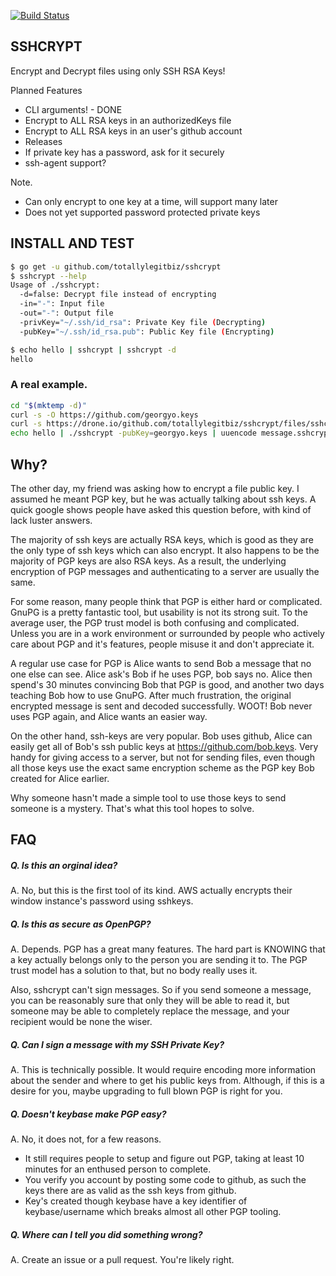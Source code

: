 [![Build Status](https://drone.io/github.com/totallylegitbiz/sshcrypt/status.png)](https://drone.io/github.com/totallylegitbiz/sshcrypt/latest)
## SSHCRYPT

Encrypt and Decrypt files using only SSH RSA Keys!

Planned Features
- CLI arguments! - DONE
- Encrypt to ALL RSA keys in an authorizedKeys file
- Encrypt to ALL RSA keys in an user's github account
- Releases
- If private key has a password, ask for it securely
- ssh-agent support?

Note.
- Can only encrypt to one key at a time, will support many later
- Does not yet supported password protected private keys


## INSTALL AND TEST
```sh
$ go get -u github.com/totallylegitbiz/sshcrypt
$ sshcrypt --help
Usage of ./sshcrypt:
  -d=false: Decrypt file instead of encrypting
  -in="-": Input file
  -out="-": Output file
  -privKey="~/.ssh/id_rsa": Private Key file (Decrypting)
  -pubKey="~/.ssh/id_rsa.pub": Public Key file (Encrypting)

$ echo hello | sshcrypt | sshcrypt -d
hello
```
### A real example.
```sh
cd "$(mktemp -d)"
curl -s -O https://github.com/georgyo.keys
curl -s https://drone.io/github.com/totallylegitbiz/sshcrypt/files/sshcrypt.darwin.x86_64.tar.gz | tar xzf -
echo hello | ./sshcrypt -pubKey=georgyo.keys | uuencode message.sshcrypt | mail -s "sshcrypt message" sshcrypt@shamm.as
```



## Why?

The other day, my friend was asking how to encrypt a file public key. I assumed he
meant PGP key, but he was actually talking about ssh keys. A quick google shows
people have asked this question before, with kind of lack luster answers.

The majority of ssh keys are actually RSA keys, which is good as they are the only
type of ssh keys which can also encrypt. It also happens to be the majority of PGP
keys are also RSA keys. As a result, the underlying encryption of PGP messages and
authenticating to a server are usually the same.

For some reason, many people think that PGP is either hard or complicated. GnuPG
is a pretty fantastic tool, but usability is not its strong suit. To the average
user, the PGP trust model is both confusing and complicated. Unless you are in a
work environment or surrounded by people who actively care about PGP and it's
features, people misuse it and don't appreciate it.

A regular use case for PGP is Alice wants to send Bob a message that no one else
can see. Alice ask's Bob if he uses PGP, bob says no. Alice then spend's 30 minutes
convincing Bob that PGP is good, and another two days teaching Bob how to use GnuPG.
After much frustration, the original encrypted message is sent and decoded successfully.
WOOT! Bob never uses PGP again, and Alice wants an easier way.

On the other hand, ssh-keys are very popular. Bob uses github, Alice can easily get all
of Bob's ssh public keys at https://github.com/bob.keys. Very handy for giving access
to a server, but not for sending files, even though all those keys use the exact same
encryption scheme as the PGP key Bob created for Alice earlier.

Why someone hasn't made a simple tool to use those keys to send someone is a mystery.
That's what this tool hopes to solve.


## FAQ
##### Q. Is this an orginal idea?
A. No, but this is the first tool of its kind. AWS actually encrypts their window instance's password using sshkeys.

##### Q. Is this as secure as OpenPGP?
A. Depends. PGP has a great many features. The hard part is KNOWING that a key actually belongs only to the person you are sending it to. The PGP trust model has a solution to that, but no body really uses it.

Also, sshcrypt can't sign messages. So if you send someone a message, you can be reasonably sure that only they will be able to read it, but someone may be able to completely replace the message, and your recipient would be none the wiser.

##### Q. Can I sign a message with my SSH Private Key?
A. This is technically possible. It would require encoding more information about the sender and where to get his public keys from. Although, if this is a desire for you, maybe upgrading to full blown PGP is right for you.

##### Q. Doesn't keybase make PGP easy?
A. No, it does not, for a few reasons.
- It still requires people to setup and figure out PGP, taking at least 10 minutes for an enthused person to complete.
- You verify you account by posting some code to github, as such the keys there are as valid as the ssh keys from github.
- Key's created though keybase have a key identifier of keybase/username which breaks almost all other PGP tooling.

##### Q. Where can I tell you did something wrong?
A. Create an issue or a pull request. You're likely right.

